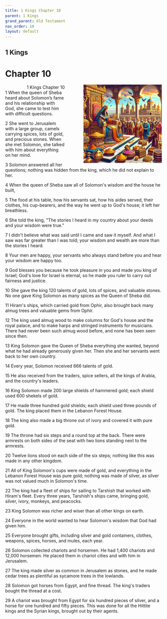 ```yaml
---
title: 1 Kings Chapter 10
parent: 1 Kings
grand_parent: Old Testament
nav_order: 10
layout: default
---
```


## 1 Kings

# Chapter 10

<div style="clear: both; text-align: right;">
    <img src="/assets/Image/1 Kings/500/10.jpg" alt="1 Kings Chapter 10" class="chapter-image" style="max-width: 50%; height: auto; float: right; margin: 0 0 10px 10px; padding-left: 10%;">
    <figcaption style="font-size: 14px;">1 Kings Chapter 10</figcaption>
</div>
1 When the queen of Sheba heard about Solomon’s fame and his relationship with God, she came to test him with difficult questions.

2 She went to Jerusalem with a large group, camels carrying spices, lots of gold, and precious stones. When she met Solomon, she talked with him about everything on her mind.

3 Solomon answered all her questions; nothing was hidden from the king, which he did not explain to her.

4 When the queen of Sheba saw all of Solomon's wisdom and the house he built,

5 The food at his table, how his servants sat, how his aides served, their clothes, his cup-bearers, and the way he went up to God's house; it left her breathless.

6 She told the king, "The stories I heard in my country about your deeds and your wisdom were true."

7 I didn't believe what was said until I came and saw it myself. And what I saw was far greater than I was told; your wisdom and wealth are more than the stories I heard.

8 Your men are happy, your servants who always stand before you and hear your wisdom are happy too.

9 God blesses you because he took pleasure in you and made you king of Israel; God's love for Israel is eternal, so he made you ruler to carry out fairness and justice.

10 She gave the king 120 talents of gold, lots of spices, and valuable stones. No one gave King Solomon as many spices as the Queen of Sheba did.

11 Hiram's ships, which carried gold from Ophir, also brought back many almug trees and valuable gems from Ophir.

12 The king used almug wood to make columns for God's house and the royal palace, and to make harps and stringed instruments for musicians. There had never been such almug wood before, and none has been seen since then.

13 King Solomon gave the Queen of Sheba everything she wanted, beyond what he had already generously given her. Then she and her servants went back to her own country.

14 Every year, Solomon received 666 talents of gold.

15 He also received from the traders, spice sellers, all the kings of Arabia, and the country's leaders.

16 King Solomon made 200 large shields of hammered gold; each shield used 600 shekels of gold.

17 He made three hundred gold shields; each shield used three pounds of gold. The king placed them in the Lebanon Forest House.

18 The king also made a big throne out of ivory and covered it with pure gold.

19 The throne had six steps and a round top at the back. There were armrests on both sides of the seat with two lions standing next to the armrests.

20 Twelve lions stood on each side of the six steps; nothing like this was made in any other kingdom.

21 All of King Solomon's cups were made of gold, and everything in the Lebanon Forest House was pure gold; nothing was made of silver, as silver was not valued much in Solomon's time.

22 The king had a fleet of ships for sailing to Tarshish that worked with Hiram's fleet. Every three years, Tarshish's ships came, bringing gold, silver, ivory, monkeys, and peacocks.

23 King Solomon was richer and wiser than all other kings on earth.

24 Everyone in the world wanted to hear Solomon's wisdom that God had given him.

25 Everyone brought gifts, including silver and gold containers, clothes, weapons, spices, horses, and mules, each year.

26 Solomon collected chariots and horsemen. He had 1,400 chariots and 12,000 horsemen. He placed them in chariot cities and with him in Jerusalem.

27 The king made silver as common in Jerusalem as stones, and he made cedar trees as plentiful as sycamore trees in the lowlands.

28 Solomon got horses from Egypt, and fine thread. The king's traders bought the thread at a cost.

29 A chariot was brought from Egypt for six hundred pieces of silver, and a horse for one hundred and fifty pieces. This was done for all the Hittite kings and the Syrian kings, brought out by their agents.


